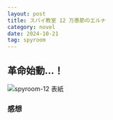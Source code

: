 ```yaml
---
layout: post
title: スパイ教室 12 万愚節のエルナ
category: novel
date: 2024-10-21
tag: spyroom
---
```


## 革命始動…！

![spyroom-12 表紙](https://pbs.twimg.com/media/GbDhy6WbQAECATQ?format=jpg&name=900x900)

### 感想
